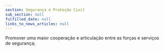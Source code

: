 ```yaml
---
section: Segurança e Proteção Civil
sub_section: null
fulfilled_date: null
links_to_news_articles: null
---
```


Promover uma maior cooperação e articulação entre as forças e serviços de segurança;